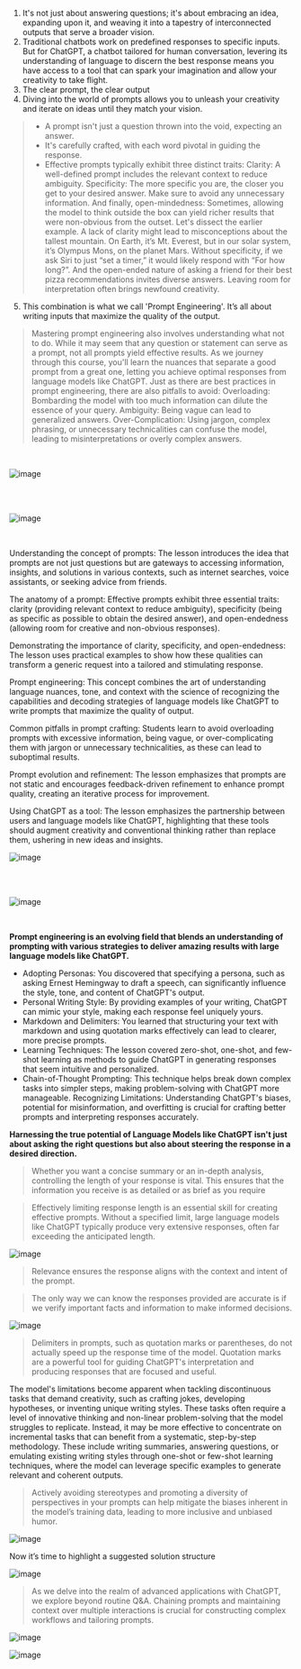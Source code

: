
1. It's not just about answering questions; it's about embracing an idea, expanding upon it, and weaving it into a tapestry of interconnected outputs that serve a broader vision.
2. Traditional chatbots work on predefined responses to specific inputs. But for ChatGPT, a chatbot tailored for human conversation, levering its understanding of language to discern the best response means you have access to a tool that can spark your imagination and allow your creativity to take flight.
3. The clear prompt, the clear output
4. Diving into the world of prompts allows you to unleash your creativity and iterate on ideas until they match your vision.

> - A prompt isn't just a question thrown into the void, expecting an answer.
> - It's carefully crafted, with each word pivotal in guiding the response.
> - Effective prompts typically exhibit three distinct traits: Clarity: A well-defined prompt includes the relevant context to reduce ambiguity. Specificity: The more specific you are, the closer you get to your desired answer. Make sure to avoid any unnecessary information. And finally, open-mindedness: Sometimes, allowing the model to think outside the box can yield richer results that were non-obvious from the outset. Let's dissect the earlier example. A lack of clarity might lead to misconceptions about the tallest mountain. On Earth, it’s Mt. Everest, but in our solar system, it’s Olympus Mons, on the planet Mars. Without specificity, if we ask Siri to just “set a timer,” it would likely respond with “For how long?”. And the open-ended nature of asking a friend for their best pizza recommendations invites diverse answers. Leaving room for interpretation often brings newfound creativity.



5. This combination is what we call 'Prompt Engineering'. It’s all about writing inputs that maximize the quality of the output.


> Mastering prompt engineering also involves understanding what not to do. While it may seem that any question or statement can serve as a prompt, not all prompts yield effective results. As we journey through this course, you'll learn the nuances that separate a good prompt from a great one, letting you achieve optimal responses from language models like ChatGPT. Just as there are best practices in prompt engineering, there are also pitfalls to avoid: Overloading: Bombarding the model with too much information can dilute the essence of your query. Ambiguity: Being vague can lead to generalized answers. Over-Complication: Using jargon, complex phrasing, or unnecessary technicalities can confuse the model, leading to misinterpretations or overly complex answers.

<br>

![image](https://github.com/user-attachments/assets/6ffd4b15-4612-4f57-87d8-432c174d2219)

<br><br>

![image](https://github.com/user-attachments/assets/cf322afd-8d1c-452a-a257-5895bb44b4ea)




<br>


Understanding the concept of prompts: The lesson introduces the idea that prompts are not just questions but are gateways to accessing information, insights, and solutions in various contexts, such as internet searches, voice assistants, or seeking advice from friends.

The anatomy of a prompt: Effective prompts exhibit three essential traits: clarity (providing relevant context to reduce ambiguity), specificity (being as specific as possible to obtain the desired answer), and open-endedness (allowing room for creative and non-obvious responses).

Demonstrating the importance of clarity, specificity, and open-endedness: The lesson uses practical examples to show how these qualities can transform a generic request into a tailored and stimulating response.

Prompt engineering: This concept combines the art of understanding language nuances, tone, and context with the science of recognizing the capabilities and decoding strategies of language models like ChatGPT to write prompts that maximize the quality of output.

Common pitfalls in prompt crafting: Students learn to avoid overloading prompts with excessive information, being vague, or over-complicating them with jargon or unnecessary technicalities, as these can lead to suboptimal results.

Prompt evolution and refinement: The lesson emphasizes that prompts are not static and encourages feedback-driven refinement to enhance prompt quality, creating an iterative process for improvement.

Using ChatGPT as a tool: The lesson emphasizes the partnership between users and language models like ChatGPT, highlighting that these tools should augment creativity and conventional thinking rather than replace them, ushering in new ideas and insights.




![image](https://github.com/user-attachments/assets/1d4b7c9e-824e-4f40-985e-5d86707442e4)



<br><br>


![image](https://github.com/user-attachments/assets/969c043f-be1f-48d3-a712-95dc5fbc1261)


<br>

**Prompt engineering is an evolving field that blends an understanding of prompting with various strategies to deliver amazing results with large language models like ChatGPT.**



- Adopting Personas: You discovered that specifying a persona, such as asking Ernest Hemingway to draft a speech, can significantly influence the style, tone, and content of ChatGPT's output.
- Personal Writing Style: By providing examples of your writing, ChatGPT can mimic your style, making each response feel uniquely yours.
- Markdown and Delimiters: You learned that structuring your text with markdown and using quotation marks effectively can lead to clearer, more precise prompts.
- Learning Techniques: The lesson covered zero-shot, one-shot, and few-shot learning as methods to guide ChatGPT in generating responses that seem intuitive and personalized.
- Chain-of-Thought Prompting: This technique helps break down complex tasks into simpler steps, making problem-solving with ChatGPT more manageable.
Recognizing Limitations: Understanding ChatGPT's biases, potential for misinformation, and overfitting is crucial for crafting better prompts and interpreting responses accurately.





**Harnessing the true potential of Language Models like ChatGPT isn't just about asking the right questions but also about steering the response in a desired direction.**




> Whether you want a concise summary or an in-depth analysis, controlling the length of your response is vital. This ensures that the information you receive is as detailed or as brief as you require

> Effectively limiting response length is an essential skill for creating effective prompts. Without a specified limit, large language models like ChatGPT typically produce very extensive responses, often far exceeding the anticipated length.

![image](https://github.com/user-attachments/assets/f4f1a371-0617-4518-892e-5b5ca1b16f41)


> Relevance ensures the response aligns with the context and intent of the prompt.

> The only way we can know the responses provided are accurate is if we verify important facts and information to make informed decisions.



![image](https://github.com/user-attachments/assets/9c467ff9-848e-465c-a441-3ce3af63868a)



> Delimiters in prompts, such as quotation marks or parentheses, do not actually speed up the response time of the model.
> Quotation marks are a powerful tool for guiding ChatGPT's interpretation and producing responses that are focused and useful.



The model's limitations become apparent when tackling discontinuous tasks that demand creativity, such as crafting jokes, developing hypotheses, or inventing unique writing styles. These tasks often require a level of innovative thinking and non-linear problem-solving that the model struggles to replicate. Instead, it may be more effective to concentrate on incremental tasks that can benefit from a systematic, step-by-step methodology. These include writing summaries, answering questions, or emulating existing writing styles through one-shot or few-shot learning techniques, where the model can leverage specific examples to generate relevant and coherent outputs.


>  Actively avoiding stereotypes and promoting a diversity of perspectives in your prompts can help mitigate the biases inherent in the model’s training data, leading to more inclusive and unbiased humor.



![image](https://github.com/user-attachments/assets/9cb9099f-d11b-4ef1-87dc-18e0e367b4b3)


Now it’s time to highlight a suggested solution structure

![image](https://github.com/user-attachments/assets/d5a07f21-aa89-4fc8-94c4-466528d4bc79)



>As we delve into the realm of advanced applications with ChatGPT, we explore beyond routine Q&A. Chaining prompts and maintaining context over multiple interactions is crucial for constructing complex workflows and tailoring prompts.

![image](https://github.com/user-attachments/assets/01c0029f-a2e1-43a9-a98a-ccb06c3b39e3)



![image](https://github.com/user-attachments/assets/2c06e457-b112-4767-8f67-18e3590cdd94)

